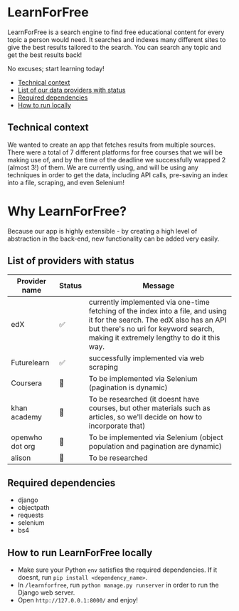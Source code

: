 # LearnForFree
LearnForFree is a search engine to find free educational content for every topic a person would need.
It searches and indexes many different sites to give the best results tailored to the search.
You can search any topic and get the best results back!

No excuses; start learning today!

- [Technical context](#technical-context)
- [List of our data providers with status](#list-of-providers-with-status)
- [Required dependencies](#required-dependencies)
- [How to run locally](#how-to-run-learnforfree-locally)


## Technical context
We wanted to create an app that fetches results from multiple sources. There were a total of 7 different platforms
for free courses that we will be making use of, and by the time of the deadline we successfully wrapped 2 (almost 3!)
of them. We are currently using, and will be using any techniques in order to get the data, including API calls,
pre-saving an index into a file, scraping, and even Selenium!

# Why LearnForFree?
Because our app is highly extensible - by creating a high level of abstraction in the back-end, new functionality can be added very easily.

## List of providers with status
Provider name | Status | Message
------- | ---- | -------------
edX | :white_check_mark: | currently implemented via one-time fetching of the index into a file, and using it for the search. The edX also has an API but there's no uri for keyword search, making it extremely lengthy to do it this way.
Futurelearn | :white_check_mark: | successfully implemented via web scraping
Coursera | :large_blue_diamond: | To be implemented via Selenium (pagination is dynamic)
khan academy | :large_blue_diamond: | To be researched (it doesnt have courses, but other materials such as articles, so we'll decide on how to incorporate that)
openwho dot org | :large_blue_diamond: | To be implemented via Selenium (object population and pagination are dynamic)
alison | :large_blue_diamond: | To be researched

## Required dependencies
- django
- objectpath
- requests
- selenium
- bs4

## How to run LearnForFree locally
- Make sure your Python `env` satisfies the required dependencies. If it doesnt, run `pip install <dependency_name>`.
- In `/learnforfree`, run `python manage.py runserver` in order to run the Django web server.
- Open `http://127.0.0.1:8000/` and enjoy!